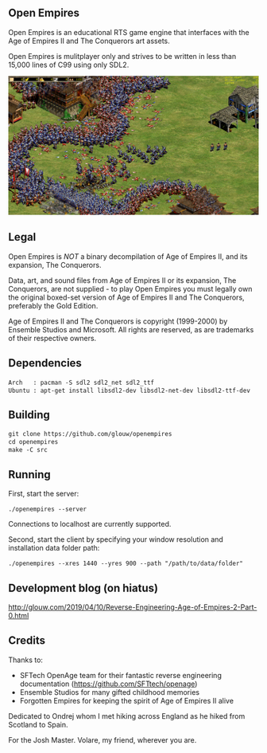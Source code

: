 ## Open Empires

Open Empires is an educational RTS game engine that interfaces with the Age of Empires II and The Conquerors art assets.

Open Empires is mulitplayer only and strives to be written in less than 15,000 lines of C99 using only SDL2.

![](art/men-at-arms.png)

## Legal

Open Empires is *NOT* a binary decompilation of Age of Empires II, and its expansion, The Conquerors.

Data, art, and sound files from Age of Empires II or its expansion, The Conquerors, are not supplied -
to play Open Empires you must legally own the original boxed-set version of Age of Empires II and The Conquerors,
preferably the Gold Edition.

Age of Empires II and The Conquerors is copyright (1999-2000) by Ensemble Studios and Microsoft.
All rights are reserved, as are trademarks of their respective owners.

## Dependencies

    Arch   : pacman -S sdl2 sdl2_net sdl2_ttf
    Ubuntu : apt-get install libsdl2-dev libsdl2-net-dev libsdl2-ttf-dev

## Building

    git clone https://github.com/glouw/openempires
    cd openempires
    make -C src

## Running

First, start the server:

    ./openempires --server

Connections to localhost are currently supported.

Second, start the client by specifying your window resolution and installation data folder path:

    ./openempires --xres 1440 --yres 900 --path "/path/to/data/folder"

## Development blog (on hiatus)

http://glouw.com/2019/04/10/Reverse-Engineering-Age-of-Empires-2-Part-0.html

## Credits

Thanks to:
* SFTech OpenAge team for their fantastic reverse engineering documentation (https://github.com/SFTtech/openage)
* Ensemble Studios for many gifted childhood memories
* Forgotten Empires for keeping the spirit of Age of Empires II alive

Dedicated to Ondrej whom I met hiking across England as he hiked from Scotland to Spain.

For the Josh Master. Volare, my friend, wherever you are.
